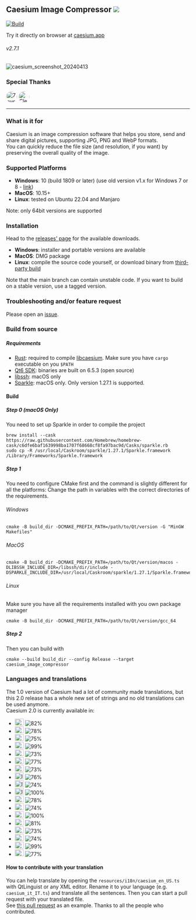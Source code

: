 ## Caesium Image Compressor  [![](https://img.shields.io/static/v1?label=Sponsor&message=%E2%9D%A4&logo=GitHub&color=%23fe8e86)](https://github.com/sponsors/Lymphatus)

[![Build](https://github.com/Lymphatus/caesium-image-compressor/actions/workflows/build-qt.yml/badge.svg)](https://github.com/Lymphatus/caesium-image-compressor/actions/workflows/build-qt.yml)

Try it directly on browser at [caesium.app](https://caesium.app)

###### v2.7.1

![caesium_screenshot_20240413](https://github.com/Lymphatus/caesium-image-compressor/assets/12133996/c09f06ab-abe2-4fa6-8c43-29b7073cb6df)

### Special Thanks
<a href="https://github.com/7eventech77"><img src="https://github.com/7eventech77.png" width="30px" alt="7eventech77" style="border-radius: 100%;" /></a>
<a href="https://github.com/ClearRabbit"><img src="https://github.com/ClearRabbit.png" width="30px" alt="ClearRabbit" style="border-radius: 100%;" /></a>

----------
### What is it for
Caesium is an image compression software that helps you store, send and share digital pictures, supporting JPG, PNG and WebP formats.  
You can quickly reduce the file size (and resolution, if you want) by preserving the overall quality of the image.

### Supported Platforms
- **Windows**: 10 (build 1809 or later) (use old version v1.x for Windows 7 or 8 - [link](https://www.fosshub.com/Caesium-Image-Compressor-old.html))
- **MacOS**: 10.15+
- **Linux**: tested on Ubuntu 22.04 and Manjaro

Note: only 64bit versions are supported

### Installation
Head to the [releases' page](https://github.com/Lymphatus/caesium-image-compressor/releases) for the available downloads.
- **Windows**: installer and portable versions are available
- **MacOS**: DMG package
- **Linux**: compile the source code yourself, or download binary from [third-party build](https://github.com/larygwil/caesium-image-compressor/releases)

Note that the main branch can contain unstable code. If you want to build on a stable version, use a tagged version.

### Troubleshooting and/or feature request
Please open an [issue](https://github.com/Lymphatus/caesium-image-compressor/issues).

### Build from source
##### Requirements
- [Rust](https://www.rust-lang.org/tools/install): required to compile [libcaesium](https://github.com/Lymphatus/libcaesium). Make sure you have `cargo` executable on you `$PATH`
- [Qt6 SDK](https://www.qt.io/download/): binaries are built on 6.5.3 (open source)
- [libssh](https://www.libssh.org/): macOS only
- [Sparkle](https://sparkle-project.org/): macOS only. Only version 1.27.1 is supported.

#### Build
##### Step 0 (macOS Only)
You need to set up Sparkle in order to compile the project
```
brew install --cask https://raw.githubusercontent.com/Homebrew/homebrew-cask/c6dfe6baf1639998ba1707f68668cf8fa97bac9d/Casks/sparkle.rb
sudo cp -R /usr/local/Caskroom/sparkle/1.27.1/Sparkle.framework /Library/Frameworks/Sparkle.framework
```
##### Step 1
You need to configure CMake first and the command is slightly different for all the platforms:
Change the path in variables with the correct directories of the requirements.
###### Windows
```
cmake -B build_dir -DCMAKE_PREFIX_PATH=/path/to/Qt/version -G "MinGW Makefiles"
```
###### MacOS
```
cmake -B build_dir -DCMAKE_PREFIX_PATH=/path/to/Qt/version/macos -DLIBSSH_INCLUDE_DIR=/libssh/dir/include -DSPARKLE_INCLUDE_DIR=/usr/local/Caskroom/sparkle/1.27.1/Sparkle.framework/Versions/Current/Headers
```
###### Linux
Make sure you have all the requirements installed with you own package manager
```
cmake -B build_dir -DCMAKE_PREFIX_PATH=/path/to/Qt/version/gcc_64
```
##### Step 2
Then you can build with
```
cmake --build build_dir --config Release --target caesium_image_compressor
```

### Languages and translations
The 1.0 version of Caesium had a lot of community made translations, but this 2.0 release has a whole new set of strings and no old translations can be used anymore.   
Caesium 2.0 is currently available in:
- <img src="https://flagcdn.com/48x36/eg.png" width="24" height="18" alt="EG"> ![82%](https://progress-bar.dev/82/?title=ar_EG)
- <img src="https://flagcdn.com/48x36/de.png" width="24" height="18" alt="DE"> ![78%](https://progress-bar.dev/78/?title=de_DE)
- <img src="https://flagcdn.com/48x36/gr.png" width="24" height="18" alt="GR"> ![75%](https://progress-bar.dev/75/?title=el_GR)
- <img src="https://flagcdn.com/48x36/us.png" width="24" height="18" alt="US"> ![99%](https://progress-bar.dev/99/?title=en_US)
- <img src="https://flagcdn.com/48x36/es.png" width="24" height="18" alt="ES"> ![73%](https://progress-bar.dev/73/?title=es_ES)
- <img src="https://flagcdn.com/48x36/fi.png" width="24" height="18" alt="FI"> ![77%](https://progress-bar.dev/77/?title=fi_FI)
- <img src="https://flagcdn.com/48x36/fr.png" width="24" height="18" alt="FR"> ![73%](https://progress-bar.dev/73/?title=fr_FR)
- <img src="https://flagcdn.com/48x36/in.png" width="24" height="18" alt="IN"> ![76%](https://progress-bar.dev/76/?title=hi_IN)
- <img src="https://flagcdn.com/48x36/id.png" width="24" height="18" alt="ID"> ![74%](https://progress-bar.dev/74/?title=id_ID)
- <img src="https://flagcdn.com/48x36/it.png" width="24" height="18" alt="IT"> ![100%](https://progress-bar.dev/100/?title=it_IT)
- <img src="https://flagcdn.com/48x36/jp.png" width="24" height="18" alt="JP"> ![78%](https://progress-bar.dev/78/?title=ja_JP)
- <img src="https://flagcdn.com/48x36/pl.png" width="24" height="18" alt="PL"> ![74%](https://progress-bar.dev/74/?title=pl_PL)
- <img src="https://flagcdn.com/48x36/br.png" width="24" height="18" alt="BR"> ![100%](https://progress-bar.dev/100/?title=pt_BR)
- <img src="https://flagcdn.com/48x36/ru.png" width="24" height="18" alt="RU"> ![81%](https://progress-bar.dev/81/?title=ru_RU)
- <img src="https://flagcdn.com/48x36/sk.png" width="24" height="18" alt="SK"> ![73%](https://progress-bar.dev/73/?title=sk_SK)
- <img src="https://flagcdn.com/48x36/tr.png" width="24" height="18" alt="TR"> ![74%](https://progress-bar.dev/74/?title=tr_TR)
- <img src="https://flagcdn.com/48x36/cn.png" width="24" height="18" alt="CN"> ![99%](https://progress-bar.dev/99/?title=zh_CN)
- <img src="https://flagcdn.com/48x36/tw.png" width="24" height="18" alt="TW"> ![77%](https://progress-bar.dev/77/?title=zh_TW)

#### How to contribute with your translation
You can help translate by opening the `resources/i18n/caesium_en_US.ts` with QtLinguist or any XML editor. Rename it to your language (e.g. `caesium_it_IT.ts`) and translate all the sentences. Then you can start a pull request with your translated file.  
See [this pull request](https://github.com/Lymphatus/caesium-image-compressor/pull/106) as an example.
Thanks to all the people who contributed.
